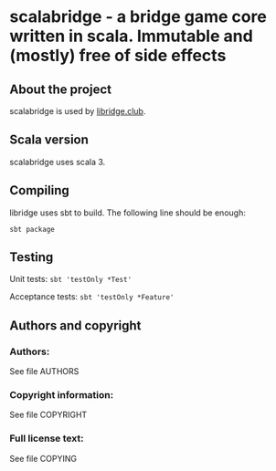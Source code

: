# scalabridge - a bridge game core written in scala. Immutable and (mostly) free of side effects 

## About the project

scalabridge is used by [libridge.club](https://libridge.club/).

## Scala version

scalabridge uses scala 3.

## Compiling

libridge uses sbt to build. The following line should be enough:

```
sbt package
```
## Testing

Unit tests: `sbt 'testOnly *Test'`

Acceptance tests: `sbt 'testOnly *Feature'`


## Authors and copyright

### Authors:
See file AUTHORS

### Copyright information:
See file COPYRIGHT

### Full license text:
See file COPYING
